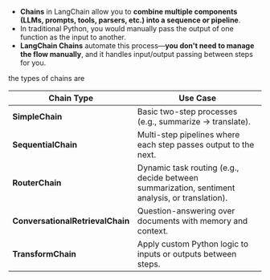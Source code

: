 - **Chains** in LangChain allow you to **combine multiple components (LLMs, prompts, tools, parsers, etc.) into a sequence or pipeline**.
- In traditional Python, you would manually pass the output of one function as the input to another.
- **LangChain Chains** automate this process—**you don't need to manage the flow manually**, and it handles input/output passing between steps for you.


the types of chains are

|**Chain Type**|**Use Case**|
|---|---|
|**SimpleChain**|Basic two-step processes (e.g., summarize → translate).|
|**SequentialChain**|Multi-step pipelines where each step passes output to the next.|
|**RouterChain**|Dynamic task routing (e.g., decide between summarization, sentiment analysis, or translation).|
|**ConversationalRetrievalChain**|Question-answering over documents with memory and context.|
|**TransformChain**|Apply custom Python logic to inputs or outputs between steps.|

